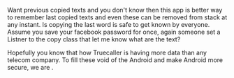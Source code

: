 Want previous copied texts and you don't know then this app is better way to remember last copied texts and even these can be removed from stack at any instant.
Is copying the last word is safe to get known by everyone. Assume you save your facebook password for once, again someone set a Listner to the copy class that let me know what are the text?

Hopefully you know that how Truecaller is having more data than any telecom company. 
To fill these void of the Android and make Android more secure, we are .
